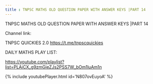 ```yaml
---
title : TNPSC MATHS OLD QUESTION PAPER WITH ANSWER KEYS |PART 14
---
```


TNPSC MATHS OLD QUESTION PAPER WITH ANSWER KEYS |PART 14

Channel link:

TNPSC QUICKIES 2.0
https://t.me/tnpscquickies

DAILY MATHS PLAY LIST:

https://youtube.com/playlist?list=PLAiCX_g9zmGieZJs2PSS7W_bOm1luAm1n



{% include youtubePlayer.html id='N807ovEuyoA' %}
